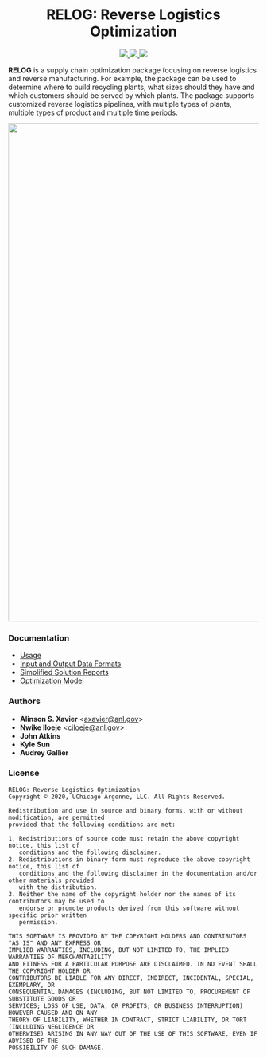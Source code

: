 <h1 align="center">RELOG: Reverse Logistics Optimization</h1>
<p align="center">
  <a href="https://github.com/ANL-CEEESA/RELOG/actions">
    <img src="https://github.com/ANL-CEEESA/RELOG/workflows/CI/badge.svg">
  </a>
  <a href="https://doi.org/10.5281/zenodo.4302341">
    <img src="https://zenodo.org/badge/DOI/10.5281/zenodo.4302341.svg">
  </a>
  <a href="https://github.com/ANL-CEEESA/RELOG/releases/">
    <img src="https://img.shields.io/github/v/release/ANL-CEEESA/RELOG?include_prereleases&label=pre-release">
  </a>
</p>

**RELOG** is a supply chain optimization package focusing on reverse logistics and reverse manufacturing. For example, the package can be used to determine where to build recycling plants, what sizes should they have and which customers should be served by which plants. The package supports customized reverse logistics pipelines, with multiple types of plants, multiple types of product and multiple time periods.



<img src="https://anl-ceeesa.github.io/RELOG/0.6/assets/ex_transportation.png" width="1000px"/>

### Documentation

  * [Usage](https://anl-ceeesa.github.io/RELOG/0.6/usage)
  * [Input and Output Data Formats](https://anl-ceeesa.github.io/RELOG/0.6/format)
  * [Simplified Solution Reports](https://anl-ceeesa.github.io/RELOG/0.6/reports)
  * [Optimization Model](https://anl-ceeesa.github.io/RELOG/0.6/model)

### Authors

* **Alinson S. Xavier** <<axavier@anl.gov>>
* **Nwike Iloeje** <<ciloeje@anl.gov>>
* **John Atkins**
* **Kyle Sun**
* **Audrey Gallier**

### License

```text
RELOG: Reverse Logistics Optimization
Copyright © 2020, UChicago Argonne, LLC. All Rights Reserved.

Redistribution and use in source and binary forms, with or without modification, are permitted
provided that the following conditions are met:

1. Redistributions of source code must retain the above copyright notice, this list of
   conditions and the following disclaimer.
2. Redistributions in binary form must reproduce the above copyright notice, this list of
   conditions and the following disclaimer in the documentation and/or other materials provided
   with the distribution.
3. Neither the name of the copyright holder nor the names of its contributors may be used to
   endorse or promote products derived from this software without specific prior written
   permission.

THIS SOFTWARE IS PROVIDED BY THE COPYRIGHT HOLDERS AND CONTRIBUTORS "AS IS" AND ANY EXPRESS OR
IMPLIED WARRANTIES, INCLUDING, BUT NOT LIMITED TO, THE IMPLIED WARRANTIES OF MERCHANTABILITY
AND FITNESS FOR A PARTICULAR PURPOSE ARE DISCLAIMED. IN NO EVENT SHALL THE COPYRIGHT HOLDER OR
CONTRIBUTORS BE LIABLE FOR ANY DIRECT, INDIRECT, INCIDENTAL, SPECIAL, EXEMPLARY, OR
CONSEQUENTIAL DAMAGES (INCLUDING, BUT NOT LIMITED TO, PROCUREMENT OF SUBSTITUTE GOODS OR
SERVICES; LOSS OF USE, DATA, OR PROFITS; OR BUSINESS INTERRUPTION) HOWEVER CAUSED AND ON ANY
THEORY OF LIABILITY, WHETHER IN CONTRACT, STRICT LIABILITY, OR TORT (INCLUDING NEGLIGENCE OR
OTHERWISE) ARISING IN ANY WAY OUT OF THE USE OF THIS SOFTWARE, EVEN IF ADVISED OF THE
POSSIBILITY OF SUCH DAMAGE.
```
